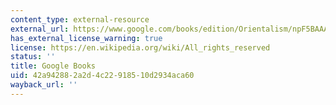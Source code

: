 ```yaml
---
content_type: external-resource
external_url: https://www.google.com/books/edition/Orientalism/npF5BAAAQBAJ?hl=en&gbpv=1
has_external_license_warning: true
license: https://en.wikipedia.org/wiki/All_rights_reserved
status: ''
title: Google Books
uid: 42a94288-2a2d-4c22-9185-10d2934aca60
wayback_url: ''
---
```

